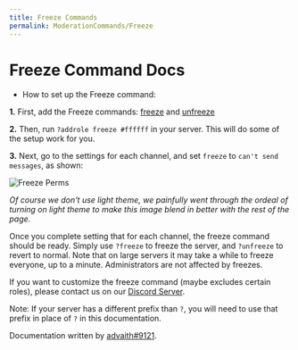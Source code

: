 ```yaml
---
title: Freeze Commands
permalink: ModerationCommands/Freeze
---
```


# Freeze Command Docs
- How to set up the Freeze command:

**1.** First, add the Freeze commands: [freeze](https://github.com/DynoCC/Dyno-Custom-Commands/blob/master/Moderation%20Commands/Freeze%20Commands/freeze.txt) and [unfreeze](https://github.com/DynoCC/Dyno-Custom-Commands/blob/master/Moderation%20Commands/Freeze%20Commands/unfreeze.txt)

**2.** Then, run `?addrole freeze #ffffff` in your server. This will do some of the setup work for you.

**3.** Next, go to the settings for each channel, and set `freeze` to `can't send messages`, as shown:

![Freeze Perms](https://cdn.discordapp.com/attachments/252296452708106240/349807958378414084/Screen_Shot_2017-08-20_at_9.26.10_PM.png)

*Of course we don't use light theme, we painfully went through the ordeal of turning on light theme to make this image blend in better with the rest of the page.*

Once you complete setting that for each channel, the freeze command should be ready. Simply use `?freeze` to freeze the server, and `?unfreeze` to revert to normal.
Note that on large servers it may take a while to freeze everyone, up to a minute.
Administrators are not affected by freezes.

If you want to customize the freeze command (maybe excludes certain roles), please contact us on our [Discord Server](https://discord.gg/8xBag8Q).

Note: If your server has a different prefix than `?`, you will need to use that prefix in place of `?` in this documentation.


Documentation written by [advaith#9121](https://github.com/advaith1).
